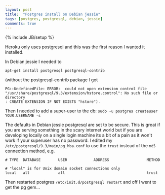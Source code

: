 ```yaml
---
layout: post
title:  "Postgres install on Debian jessie"
tags: [postgres, postgresql, debian, jessie]
comments: true
---
```

{% include JB/setup %}

Heroku only uses postgresql and this was the first reason I wanted it installed.

In Debian jessie I needed to

`apt-get install postgresql postgresql-contrib`

(without the postgresql-contrib package I got
~~~~~~~~~~~~~~~~~~~~~
PG::UndefinedFile: ERROR:  could not open extension control file "/usr/share/postgresql/9.3/extension/hstore.control": No such file or directory
: CREATE EXTENSION IF NOT EXISTS "hstore").
~~~~~~~~~~~~~~~~~~~~~

Then I needed to add a super-user to the db:
`sudo -u postgres createuser YOUR.USERNAME -s`

The defaults in Debian jessie postgresql are set to be secure.  This is great if
you are serving something in the scary internet world but if you are developing
locally on a single login machine its a bit of a pain as it won't work if your
superuser has no password. I edited my `/etc/postgresql/9.3/main/pg_hba.conf` to
use the `trust` instead of the `md5` connection method, e.g.

~~~~~~~~~~~~~~~~~~~~~
# TYPE  DATABASE        USER            ADDRESS                 METHOD

# "local" is for Unix domain socket connections only
local   all             all                                     trust
~~~~~~~~~~~~~~~~~~~~~

Then restarted postgres `/etc/init.d/postgresql restart` and off I went to get the pg gem...
